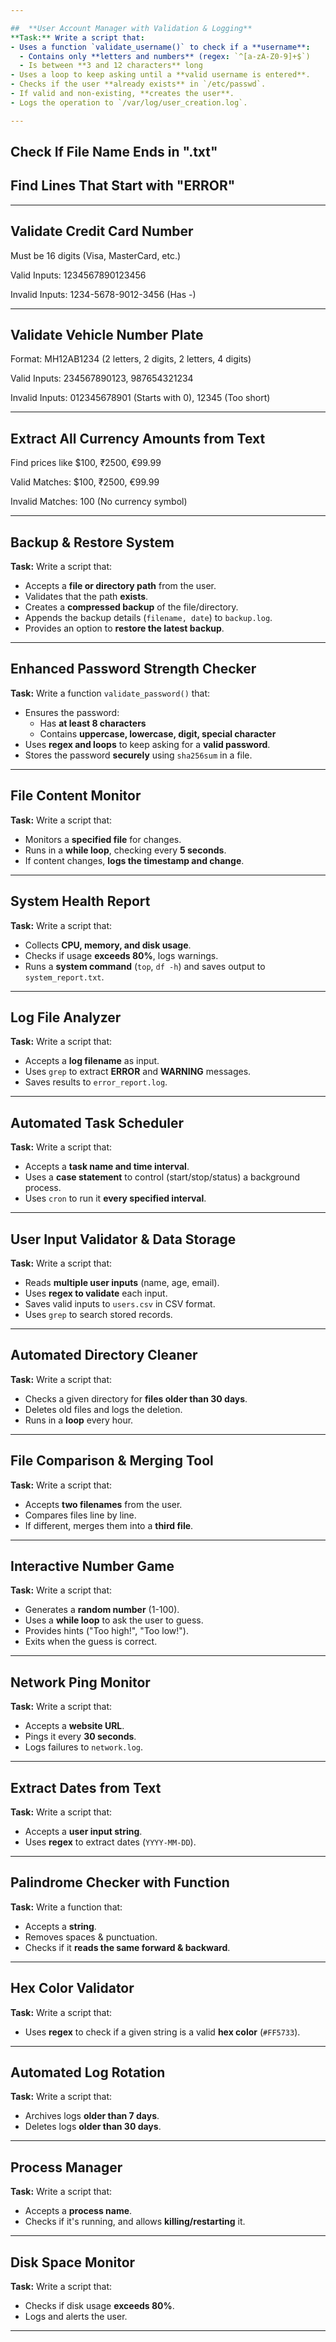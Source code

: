 ```yaml
---

##  **User Account Manager with Validation & Logging**
**Task:** Write a script that:
- Uses a function `validate_username()` to check if a **username**:
  - Contains only **letters and numbers** (regex: `^[a-zA-Z0-9]+$`)
  - Is between **3 and 12 characters** long
- Uses a loop to keep asking until a **valid username is entered**.
- Checks if the user **already exists** in `/etc/passwd`.
- If valid and non-existing, **creates the user**.
- Logs the operation to `/var/log/user_creation.log`.

---
```


## Check If File Name Ends in ".txt"

## Find Lines That Start with "ERROR"

---
## Validate Credit Card Number
Must be 16 digits (Visa, MasterCard, etc.)

Valid Inputs: 1234567890123456

Invalid Inputs: 1234-5678-9012-3456 (Has -)

---

## Validate Vehicle Number Plate 

Format: MH12AB1234 (2 letters, 2 digits, 2 letters, 4 digits)

Valid Inputs: 234567890123, 987654321234

Invalid Inputs: 012345678901 (Starts with 0), 12345 (Too short)

---

## Extract All Currency Amounts from Text

Find prices like $100, ₹2500, €99.99

Valid Matches: $100, ₹2500, €99.99

Invalid Matches: 100 (No currency symbol)

---

##  **Backup & Restore System**
**Task:** Write a script that:
- Accepts a **file or directory path** from the user.
- Validates that the path **exists**.
- Creates a **compressed backup** of the file/directory.
- Appends the backup details (`filename, date`) to `backup.log`.
- Provides an option to **restore the latest backup**.

---

##  **Enhanced Password Strength Checker**
**Task:** Write a function `validate_password()` that:
- Ensures the password:
  - Has **at least 8 characters**
  - Contains **uppercase, lowercase, digit, special character**
- Uses **regex and loops** to keep asking for a **valid password**.
- Stores the password **securely** using `sha256sum` in a file.

---

##  **File Content Monitor**
**Task:** Write a script that:
- Monitors a **specified file** for changes.
- Runs in a **while loop**, checking every **5 seconds**.
- If content changes, **logs the timestamp and change**.

---

##  **System Health Report**
**Task:** Write a script that:
- Collects **CPU, memory, and disk usage**.
- Checks if usage **exceeds 80%**, logs warnings.
- Runs a **system command** (`top`, `df -h`) and saves output to `system_report.txt`.

---

##  **Log File Analyzer**
**Task:** Write a script that:
- Accepts a **log filename** as input.
- Uses `grep` to extract **ERROR** and **WARNING** messages.
- Saves results to `error_report.log`.

---

##  **Automated Task Scheduler**
**Task:** Write a script that:
- Accepts a **task name and time interval**.
- Uses a **case statement** to control (start/stop/status) a background process.
- Uses `cron` to run it **every specified interval**.

---

##  **User Input Validator & Data Storage**
**Task:** Write a script that:
- Reads **multiple user inputs** (name, age, email).
- Uses **regex to validate** each input.
- Saves valid inputs to `users.csv` in CSV format.
- Uses `grep` to search stored records.

---

## **Automated Directory Cleaner**
**Task:** Write a script that:
- Checks a given directory for **files older than 30 days**.
- Deletes old files and logs the deletion.
- Runs in a **loop** every hour.

---

## **File Comparison & Merging Tool**
**Task:** Write a script that:
- Accepts **two filenames** from the user.
- Compares files line by line.
- If different, merges them into a **third file**.

---

##  **Interactive Number Game**
**Task:** Write a script that:
- Generates a **random number** (1-100).
- Uses a **while loop** to ask the user to guess.
- Provides hints ("Too high!", "Too low!").
- Exits when the guess is correct.

---

##  **Network Ping Monitor**
**Task:** Write a script that:
- Accepts a **website URL**.
- Pings it every **30 seconds**.
- Logs failures to `network.log`.

---

##  **Extract Dates from Text**
**Task:** Write a script that:
- Accepts a **user input string**.
- Uses **regex** to extract dates (`YYYY-MM-DD`).

---

## **Palindrome Checker with Function**
**Task:** Write a function that:
- Accepts a **string**.
- Removes spaces & punctuation.
- Checks if it **reads the same forward & backward**.

---

##  **Hex Color Validator**
**Task:** Write a script that:
- Uses **regex** to check if a given string is a valid **hex color** (`#FF5733`).

---

##  **Automated Log Rotation**
**Task:** Write a script that:
- Archives logs **older than 7 days**.
- Deletes logs **older than 30 days**.

---


##  **Process Manager**
**Task:** Write a script that:
- Accepts a **process name**.
- Checks if it's running, and allows **killing/restarting** it.

---

##  **Disk Space Monitor**
**Task:** Write a script that:
- Checks if disk usage **exceeds 80%**.
- Logs and alerts the user.

---